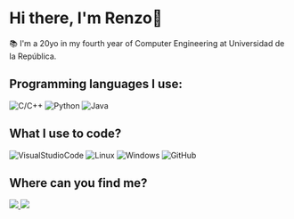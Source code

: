 ### <h1>Hi there, I'm Renzo👋</h1> 

📚 I'm a 20yo in my fourth year of Computer Engineering at Universidad de la República.


<h2>Programming languages I use:</h2>

<p>
  <img alt="C/C++" src="https://img.shields.io/badge/-C/C++-E77250?style=flat&logo=c&logoColor=white"/>
  <img alt="Python" src="https://img.shields.io/badge/Python-3776AB?style=flate&logo=python&logoColor=white"/>
  <img alt="Java" src="https://img.shields.io/badge/java-%23ED8B00.svg?style=flat&logo=java&logoColor=white"/>
</p>
<h2>What I use to code?</h2>
<p>
  <img alt="VisualStudioCode" src="https://bit.ly/36t1Mlt"/>
  <img alt="Linux" src="https://img.shields.io/badge/-Linux-FCC624?style=flat&logo=linux&logoColor=black"/>
  <img alt="Windows" src="https://img.shields.io/badge/-Windows-0078D6?style=flat&logo=windows&logoColor=white"/>
  <img alt="GitHub" src="https://img.shields.io/badge/-GitHub-181717?style=flat&logo=github&logoColor=white"/>
</p>

<h2>Where can you find me?</h2>
<p>
  <a href="https://www.instagram.com/renzominelli/" target="_blank"> <img src="https://img.shields.io/badge/-Instagram-FF4949?style=flat&logo=instagram&logoColor=white" /> </a>
  <a href="https://twitter.com/renzominelli1" target="_blank"> <img src="https://img.shields.io/badge/-Twitter-1DA1F2?style=flat&logo=twitter&logoColor=white" /> </a>
</p>

